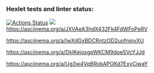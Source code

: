 ### Hexlet tests and linter status:
[![Actions Status](https://github.com/romaverne/js-starter-project-44/workflows/hexlet-check/badge.svg)](https://github.com/romaverne/js-starter-project-44/actions)
<a href="https://codeclimate.com/github/romaverne/js-starter-project-44/maintainability"><img src="https://api.codeclimate.com/v1/badges/e23453612a06efee775d/maintainability" /></a>
https://asciinema.org/a/JXVAeA3hdX432Fk4FdWFoPeRV

https://asciinema.org/a/IwXdGxBDCRntzOD2uofnipvXU

https://asciinema.org/a/DklKejosgeWKCM9dpeSVcYJJd

https://asciinema.org/a/Ug3w4VqBRokAPOKd7ExyCiwaY
